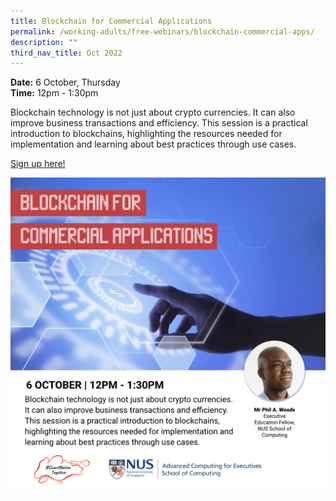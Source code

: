 ```yaml
---
title: Blockchain for Commercial Applications
permalink: /working-adults/free-webinars/blockchain-commercial-apps/
description: ""
third_nav_title: Oct 2022
---
```


**Date:** 6 October, Thursday
<br> **Time:** 12pm - 1:30pm

Blockchain technology is not just about crypto currencies. It can also improve business transactions and efficiency. This session is a practical introduction to blockchains, highlighting the resources needed for implementation and learning about best practices through use cases. 

[Sign up here!](https://go.gov.sg/wa-blockchain-oct22)

![Free webinar on blockchain for commercial applications for working adults](/images/Oct%202022/WA_6%20Oct.jpeg)